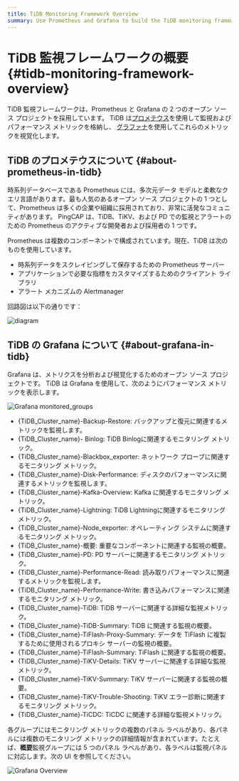 ```yaml
---
title: TiDB Monitoring Framework Overview
summary: Use Prometheus and Grafana to build the TiDB monitoring framework.
---
```


# TiDB 監視フレームワークの概要 {#tidb-monitoring-framework-overview}

TiDB 監視フレームワークは、Prometheus と Grafana の 2 つのオープン ソース プロジェクトを採用しています。 TiDB は[プロメテウス](https://prometheus.io)を使用して監視およびパフォーマンス メトリックを格納し、 [グラファナ](https://grafana.com/grafana)を使用してこれらのメトリックを視覚化します。

## TiDB のプロメテウスについて {#about-prometheus-in-tidb}

時系列データベースである Prometheus には、多次元データ モデルと柔軟なクエリ言語があります。最も人気のあるオープン ソース プロジェクトの 1 つとして、Prometheus は多くの企業や組織に採用されており、非常に活発なコミュニティがあります。 PingCAP は、TiDB、TiKV、および PD での監視とアラートのための Prometheus のアクティブな開発者および採用者の 1 つです。

Prometheus は複数のコンポーネントで構成されています。現在、TiDB は次のものを使用しています。

-   時系列データをスクレイピングして保存するための Prometheus サーバー
-   アプリケーションで必要な指標をカスタマイズするためのクライアント ライブラリ
-   アラート メカニズムの Alertmanager

回路図は以下の通りです：

![diagram](/media/prometheus-in-tidb.png)

## TiDB の Grafana について {#about-grafana-in-tidb}

Grafana は、メトリクスを分析および視覚化するためのオープン ソース プロジェクトです。 TiDB は Grafana を使用して、次のようにパフォーマンス メトリックを表示します。

![Grafana monitored\_groups](/media/grafana-monitored-groups.png)

-   {TiDB_Cluster_name}-Backup-Restore: バックアップと復元に関連するメトリックを監視します。
-   {TiDB_Cluster_name}- Binlog: TiDB Binlogに関連するモニタリング メトリック。
-   {TiDB_Cluster_name}-Blackbox_exporter: ネットワーク プローブに関連するモニタリング メトリック。
-   {TiDB_Cluster_name}-Disk-Performance: ディスクのパフォーマンスに関連するメトリックを監視します。
-   {TiDB_Cluster_name}-Kafka-Overview: Kafka に関連するモニタリング メトリック。
-   {TiDB_Cluster_name}-Lightning: TiDB Lightningに関連するモニタリング メトリック。
-   {TiDB_Cluster_name}-Node_exporter: オペレーティング システムに関連するモニタリング メトリック。
-   {TiDB_Cluster_name}-概要: 重要なコンポーネントに関連する監視の概要。
-   {TiDB_Cluster_name}-PD: PD サーバーに関連するモニタリング メトリック。
-   {TiDB_Cluster_name}-Performance-Read: 読み取りパフォーマンスに関連するメトリックを監視します。
-   {TiDB_Cluster_name}-Performance-Write: 書き込みパフォーマンスに関連するモニタリング メトリック。
-   {TiDB_Cluster_name}-TiDB: TiDB サーバーに関連する詳細な監視メトリック。
-   {TiDB_Cluster_name}-TiDB-Summary: TiDB に関連する監視の概要。
-   {TiDB_Cluster_name}-TiFlash-Proxy-Summary: データを TiFlash に複製するために使用されるプロキシ サーバーの監視の概要。
-   {TiDB_Cluster_name}-TiFlash-Summary: TiFlash に関連する監視の概要。
-   {TiDB_Cluster_name}-TiKV-Details: TiKV サーバーに関連する詳細な監視メトリック。
-   {TiDB_Cluster_name}-TiKV-Summary: TiKV サーバーに関連する監視の概要。
-   {TiDB_Cluster_name}-TiKV-Trouble-Shooting: TiKV エラー診断に関連するモニタリング メトリック。
-   {TiDB_Cluster_name}-TiCDC: TiCDC に関連する詳細な監視メトリック。

各グループにはモニタリング メトリックの複数のパネル ラベルがあり、各パネルには複数のモニタリング メトリックの詳細情報が含まれています。たとえば、**概要**監視グループには 5 つのパネル ラベルがあり、各ラベルは監視パネルに対応します。次の UI を参照してください。

![Grafana Overview](/media/grafana-monitor-overview.png)
